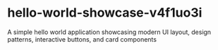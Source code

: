 # hello-world-showcase-v4f1uo3i
A simple hello world application showcasing modern UI layout, design patterns, interactive buttons, and card components
